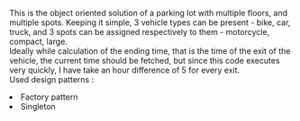 This is the object oriented solution of a parking lot with multiple floors, and multiple spots. Keeping it simple, 3 vehicle types can be present - bike, car, truck, and 3 spots can be assigned respectively to them - motorcycle, compact, large.
<br> Ideally while calculation of the ending time, that is the time of the exit of the vehicle, the current time should be fetched, but since this code executes very quickly, I have take an hour difference of 5 for every exit.
<br> Used design patterns :
  <li>Factory pattern</li>
  <li>Singleton</li>
